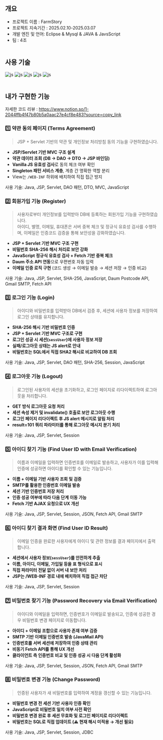 ## 개요
- 프로젝트 이름 : FarmStory
- 프로젝트 지속기간 : 2025.02.10-2025.03.07
- 개발 엔진 및 언어: Eclipse & Mysql & JAVA & JavsScript  
- 팀 : 4조 
<br><br>
## 사용 기술
![js](https://img.shields.io/badge/Java-ED8B00?style=for-the-badge&logo=openjdk&logoColor=white)
![js](https://img.shields.io/badge/JavaScript-F7DF1E?style=for-the-badge&logo=JavaScript&logoColor=white)
![js](https://img.shields.io/badge/CSS-239120?&style=for-the-badge&logo=css3&logoColor=white)
![js](https://img.shields.io/badge/HTML5-E34F26?style=for-the-badge&logo=html5&logoColor=white)
![js](https://img.shields.io/badge/MySQL-00000F?style=for-the-badge&logo=mysql&logoColor=white) <br><br>

## 내가 구현한 기능 
자세한 코드 리뷰 : https://www.notion.so/1-2044ffb4f47b80b5a0aac27e4cf8e483?source=copy_link
### 1️⃣ 약관 동의 페이지 (Terms Agreement)

> JSP + Servlet 기반의 약관 및 개인정보 처리방침 동의 기능을 구현하였습니다.

- **JSP/Servlet 기반 MVC 구조 설계**
- **약관 데이터 조회 (DB → DAO → DTO → JSP 바인딩)**
- **Vanilla JS 유효성 검사**로 동의 체크 여부 확인
- **Singleton 패턴 서비스 계층**, 계층 간 명확한 역할 분리
- View는 `/WEB-INF` 하위에 배치하여 직접 접근 방지

사용 기술: Java, JSP, Servlet, DAO 패턴, DTO, MVC, JavaScript


### 2️⃣ 회원가입 기능 (Register)

> 사용자로부터 개인정보를 입력받아 DB에 등록하는 회원가입 기능을 구현하였습니다.  
> 아이디, 별명, 이메일, 휴대폰은 서버 중복 체크 및 정규식 유효성 검사를 수행하며, 이메일은 인증코드 검증을 통해 보안성을 강화하였습니다.

- **JSP + Servlet 기반 MVC 구조 구현**
- **비밀번호 SHA-256 해시 처리로 보안 강화**
- **JavaScript 정규식 유효성 검사 + Fetch 기반 중복 체크**
- **Daum 주소 API 연동**으로 우편번호 자동 입력
- **이메일 인증 로직 구현** (코드 생성 → 이메일 발송 → 세션 저장 → 인증 비교)

사용 기술: Java, JSP, Servlet, SHA-256, JavaScript, Daum Postcode API, Gmail SMTP, Fetch API

### 3️⃣ 로그인 기능 (Login)

> 아이디와 비밀번호를 입력받아 DB에서 검증 후, 세션에 사용자 정보를 저장하여 로그인 상태를 유지합니다.

- **SHA-256 해시 기반 비밀번호 인증**
- **JSP + Servlet 기반 MVC 구조로 구현**
- **로그인 성공 시 세션(`sessUser`)에 사용자 정보 저장**
- **실패/로그아웃 상태는 JS alert로 안내**
- **비밀번호는 SQL에서 직접 SHA2 해시로 비교하여 DB 조회**

사용 기술: Java, JSP, Servlet, DAO 패턴, SHA-256, Session, JavaScript

### 4️⃣ 로그아웃 기능 (Logout)

> 로그인된 사용자의 세션을 초기화하고, 로그인 페이지로 리다이렉트하여 로그아웃을 처리합니다.

- **GET 방식 로그아웃 요청 처리**
- **세션 속성 제거 및 invalidate() 호출로 보안 로그아웃 수행**
- **로그인 페이지 리다이렉트 후 JS alert 메시지로 알림 처리**
- **result=101 쿼리 파라미터를 통해 로그아웃 메시지 분기 처리**

사용 기술: Java, JSP, Servlet, Session

### 5️⃣ 아이디 찾기 기능 (Find User ID with Email Verification)

> 이름과 이메일을 입력하면 인증번호를 이메일로 발송하고, 사용자가 이를 입력해 인증에 성공하면 아이디를 확인할 수 있는 기능입니다.

- **이름 + 이메일 기반 사용자 조회 및 검증**
- **SMTP를 활용한 인증번호 이메일 발송**
- **세션 기반 인증번호 저장 처리**
- **인증 성공 여부에 따라 다음 단계 이동 가능**
- **Fetch 기반 AJAX 요청으로 UX 개선**

사용 기술: Java, JSP, Servlet, Session, JSON, Fetch API, Gmail SMTP

### 6️⃣ 아이디 찾기 결과 화면 (Find User ID Result)

> 이메일 인증을 완료한 사용자에게 아이디 및 관련 정보를 결과 페이지에서 출력합니다.

- **세션에서 사용자 정보(`sessUser`)를 안전하게 추출**
- **이름, 아이디, 이메일, 가입일 등을 표 형식으로 표시**
- **직접 파라미터 전달 없이 서버 내 보안 처리**
- **JSP는 /WEB-INF 경로 내에 배치하여 직접 접근 차단**

사용 기술: Java, JSP, Servlet, Session

### 7️⃣ 비밀번호 찾기 기능 (Password Recovery via Email Verification)

> 아이디와 이메일을 입력하면, 인증번호가 이메일로 발송되고, 인증에 성공한 경우 비밀번호 변경 페이지로 이동합니다.

- **아이디 + 이메일 조합으로 사용자 존재 여부 검증**
- **SMTP 기반 이메일 인증번호 발송 (JavaMail API)**
- **인증번호를 서버 세션에 저장하여 인증 상태 관리**
- **비동기 Fetch API를 통해 UX 개선**
- **클라이언트 측 인증번호 비교 및 인증 성공 시 다음 단계 활성화**

사용 기술: Java, JSP, Servlet, Session, JSON, Fetch API, Gmail SMTP

### 8️⃣ 비밀번호 변경 기능 (Change Password)

> 인증된 사용자가 새 비밀번호를 입력하여 계정을 갱신할 수 있는 기능입니다.

- **비밀번호 변경 전 세션 기반 사용자 인증 확인**
- **JavaScript로 비밀번호 일치 여부 사전 확인**
- **비밀번호 변경 완료 후 세션 무효화 및 로그인 페이지로 리다이렉트**
- **비밀번호는 SQL로 직접 업데이트 (⚠ 현재 해시 미적용 → 개선 필요)**

사용 기술: Java, JSP, Servlet, Session, JDBC



